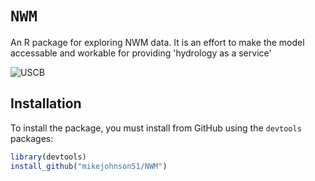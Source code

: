 `NWM`
================
An R package for exploring NWM data. It is an effort to make the model accessable and workable for providing 'hydrology as a service'

![USCB](https://www.ucsb.edu/graphic-identity/downloads/wave/ucsbwave-black.png)

## Installation

To install the  package, you must install from GitHub using the `devtools` packages:

```r
library(devtools)
install_github("mikejohnson51/NWM")
```


